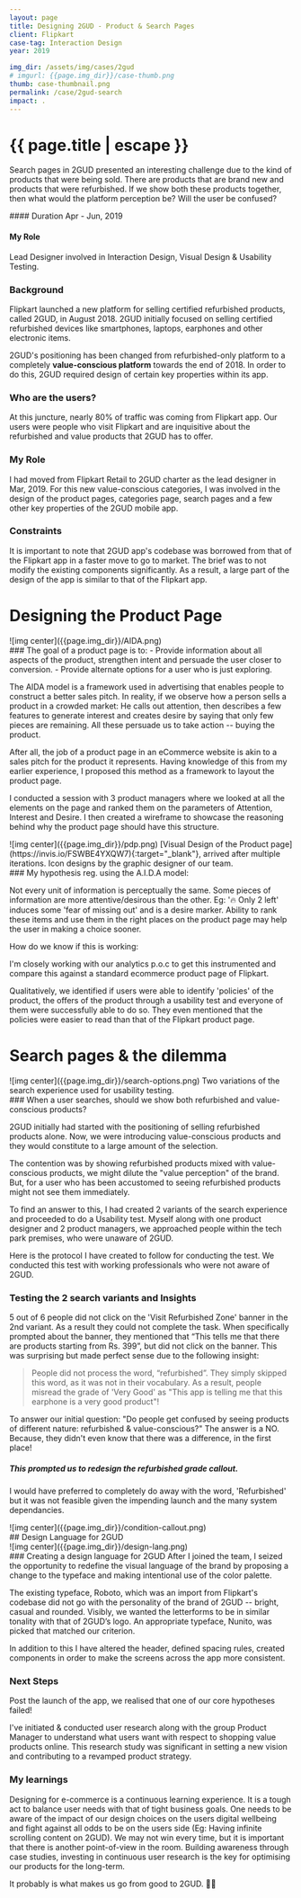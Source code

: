 ```yaml
---
layout: page
title: Designing 2GUD - Product & Search Pages
client: Flipkart
case-tag: Interaction Design
year: 2019

img_dir: /assets/img/cases/2gud
# imgurl: {{page.img_dir}}/case-thumb.png
thumb: case-thumbnail.png
permalink: /case/2gud-search
impact: .
---
```

<div class="overview">
<h1 class="post-title">{{ page.title | escape }}</h1>

Search pages in 2GUD presented an interesting challenge due to the kind of products that were being sold. There are products that are brand new and products that were refurbished. If we show both these products together, then what would the platform perception be? Will the user be confused?

<div class="row">

<div class="col">
#### Duration
Apr - Jun, 2019

#### My Role
Lead Designer involved in Interaction Design, Visual Design & Usability Testing.

</div>
</div>
</div>

### Background
Flipkart launched a new platform for selling certified refurbished products, called 2GUD, in August 2018. 2GUD initially focused on selling certified refurbished devices like smartphones, laptops, earphones and other electronic items. 

2GUD's positioning has been changed from refurbished-only platform to a completely **value-conscious platform** towards the end of 2018. In order to do this, 2GUD required design of certain key properties within its app. 

### Who are the users?
At this juncture, nearly 80% of traffic was coming from Flipkart app. Our users were people who visit Flipkart and are inquisitive about the refurbished and value products that 2GUD has to offer.

### My Role
I had moved from Flipkart Retail to 2GUD charter as the lead designer in Mar, 2019. For this new value-conscious categories, I was involved in the design of the product pages, categories page, search pages and a few other key properties of the 2GUD mobile app.

### Constraints
It is important to note that 2GUD app's codebase was borrowed from that of the Flipkart app in a faster move to go to market. The brief was to not modify the existing components significantly. As a result, a large part of the design of the app is similar to that of the Flipkart app.

# Designing the Product Page

<div class='img-section left'>
<div class='row'>
<div class='col'>
![img center]({{page.img_dir}}/AIDA.png)
<span class='img-caption'>  </span>
</div>
<div class='col'>
### The goal of a product page is to:
- Provide information about all aspects of the product, strengthen intent and persuade the user closer to conversion.
- Provide alternate options for a user who is just exploring.

The AIDA model is a framework used in advertising that enables people to construct a better sales pitch. In reality, if we observe how a person sells a product in a crowded market: He calls out attention, then describes a few features to generate interest and creates desire by saying that only few pieces are remaining. All these persuade us to take action -- buying the product. 

After all, the job of a product page in an eCommerce website is akin to a sales pitch for the product it represents. Having knowledge of this from my earlier experience, I proposed this method as a framework to layout the product page. 
</div>
</div>
</div>

I conducted a session with 3 product managers where we looked at all the elements on the page and ranked them on the parameters of Attention, Interest and Desire. I then created a wireframe to showcase the reasoning behind why the product page should have this structure.

<div class='img-section left'>
<div class='row'>
<div class='col'>
![img center]({{page.img_dir}}/pdp.png)
<span class='img-caption'> [Visual Design of the Product page](https://invis.io/FSWBE4YXQW7){:target="_blank"}, arrived after multiple iterations. Icon designs by the graphic designer of our team. </span>
</div>
<div class='col'>
### My hypothesis reg. using the A.I.D.A model: 

Not every unit of information is perceptually the same. Some pieces of information are more attentive/desirous than the other. Eg: '🔥 Only 2 left' induces some 'fear of missing out' and is a desire marker. Ability to rank these items and use them in the right places on the product page may help the user in making a choice sooner.

How do we know if this is working:

I'm closely working with our analytics p.o.c to get this instrumented and compare this against a standard ecommerce product page of Flipkart.

Qualitatively, we identified if users were able to identify 'policies' of the product, the offers of the product through a usability test and everyone of them were successfully able to do so.  They even mentioned that the policies were easier to read than that of the Flipkart product page.
</div>
</div>
</div>

# Search pages & the dilemma
<div class='img-section left'>
<div class='row'>
<div class='col'>
![img center]({{page.img_dir}}/search-options.png)
<span class='img-caption'> Two variations of the search experience used for usability testing.
</span>
</div>
<div class='col'>
### When a user searches, should we show both refurbished and value-conscious products?

2GUD initially had started with the positioning of selling refurbished products alone. Now, we were introducing value-conscious products and they would constitute to a large amount of the selection.

The contention was by showing refurbished products mixed with value-conscious products, we might dilute the "value perception" of the brand. But, for a user who has been accustomed to seeing refurbished products might not see them immediately.

To find an answer to this, I had created 2 variants of the search experience and proceeded to do a Usability test. Myself along with one product designer and 2 product managers, we approached people within the tech park premises, who were unaware of 2GUD.

Here is the protocol I have created to follow for conducting the test. We conducted this test with working professionals who were not aware of 2GUD.
</div>
</div>
</div>

### Testing the 2 search variants and Insights
5 out of 6 people did not click on the 'Visit Refurbished Zone' banner in the 2nd variant. As a result they could not complete the task. When specifically prompted about the banner, they mentioned that “This tells me that there are products starting from Rs. 399”, but did not click on the banner. This was surprising but made perfect sense due to the following insight:

>People did not process the word, “refurbished”. They simply skipped this word, as it was not in their vocabulary. As a result, people misread the grade of 'Very Good' as "This app is telling me that this earphone is a very good product"!

To answer our initial question: "Do people get confused by seeing products of different nature: refurbished & value-conscious?" The answer is a NO. Because, they didn't even know that there was a difference, in the first place!

##### This prompted us to redesign the refurbished grade callout.

I would have preferred to completely do away with the word, 'Refurbished' but it was not feasible given the impending launch and the many system dependancies.

<div class='full-width'>
![img center]({{page.img_dir}}/condition-callout.png)
<span class='img-caption'></span>
</div>

<div class='callout'>
## Design Language for 2GUD
</div>

<div class='img-section left'>
<div class='row'>
<div class='col'>
![img center]({{page.img_dir}}/design-lang.png)
<span class='img-caption'>  </span>
</div>
<div class='col'>
### Creating a design language for 2GUD
After I joined the team, I seized the opportunity to redefine the visual language of the brand by proposing a change to the typeface and making intentional use of the color palette.

The existing typeface, Roboto, which was an import from Flipkart's codebase did not go with the personality of the brand of 2GUD -- bright, casual and rounded. Visibly, we wanted the letterforms to be in similar tonality with that of 2GUD’s logo. An appropriate typeface, Nunito, was picked that matched our criterion.

In addition to this I have altered the header, defined spacing rules, created components in order to make the screens across the app more consistent.
</div>
</div>
</div>

### Next Steps
Post the launch of the app, we realised that one of our core hypotheses failed!

I've initiated & conducted user research along with the group Product Manager to understand what users want with respect to shopping value products online. 
This research study was significant in setting a new vision and contributing to a revamped product strategy.

### My learnings
Designing for e-commerce is a continuous learning experience. It is a tough act to balance user needs with that of tight business goals. One needs to be aware of the impact of our design choices on the users digital wellbeing and fight against all odds to be on the users side (Eg: Having infinite scrolling content on 2GUD). We may not win every time, but it is important that there is another point-of-view in the room. Building awareness through case studies, investing in continuous user research is the key for optimising our products for the long-term. 

It probably is what makes us go from good to 2GUD. 👌🏽